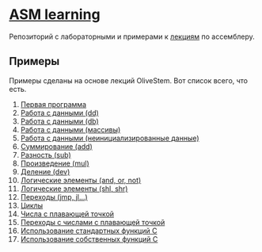# [ASM learning](https://github.com/pluttan/asmlearning)
Репозиторий с лабораторными и примерами к [лекциям](https://www.youtube.com/playlist?list=PL2EF13wm-hWCoj6tUBGUmrkJmH1972dBB) по ассемблеру.

## Примеры
Примеры сделаны на основе лекций OliveStem. Вот список всего, что есть.

01. [Первая программа](https://github.com/pluttan/asmlearning/blob/master/test/01.first/first.asm)
02. [Работа с данными (dd)](https://github.com/pluttan/asmlearning/blob/master/test/02.data/data.asm)
03. [Работа с данными (db)](https://github.com/pluttan/asmlearning/blob/master/test/03.data2/data2.asm)
04. [Работа с данными (массивы)](https://github.com/pluttan/asmlearning/blob/master/test/04.data3/data3.asm)
05. [Работа с данными (неинициализированные данные)](https://github.com/pluttan/asmlearning/blob/master/test/05.unit/unit.asm)
06. [Суммирование (add)](https://github.com/pluttan/asmlearning/blob/master/test/06.sum/sum.asm)
07. [Разность (sub)](https://github.com/pluttan/asmlearning/blob/master/test/07.substract/substract.asm)
08. [Произведение (mul)](https://github.com/pluttan/asmlearning/blob/master/test/08.multiply/multiply.asm)
09. [Деление (dev)](https://github.com/pluttan/asmlearning/blob/master/test/09.devide/devide.asm)
10. [Логические элементы (and, or, not)](https://github.com/pluttan/asmlearning/blob/master/test/10.logic/logic.asm)
11. [Логические элементы (shl, shr)](https://github.com/pluttan/asmlearning/blob/master/test/11.shifts/shifts.asm)
12. [Переходы (jmp, jl...)](https://github.com/pluttan/asmlearning/blob/master/test/12.jumps/jumps.asm)
13. [Циклы ](https://github.com/pluttan/asmlearning/blob/master/test/13.loop/loop.asm)
14. [Числа с плавающей точкой](https://github.com/pluttan/asmlearning/blob/master/test/14.float/float.asm)
15. [Переходы с числами с плавающей точкой](https://github.com/pluttan/asmlearning/blob/master/test/15.floatCmp/floatCmp.asm)
16. [Использование стандартных функций С](https://github.com/pluttan/asmlearning/blob/master/test/16.cfunc/cfunc.asm)
17. [Использование собственных функций С](https://github.com/pluttan/asmlearning/blob/master/test/17.cfunc2/cfunc2.asm)
